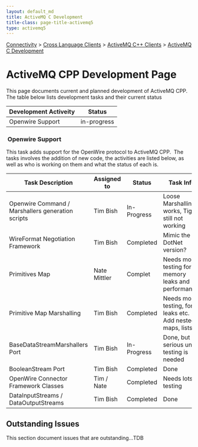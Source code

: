 ```yaml
---
layout: default_md
title: ActiveMQ C Development 
title-class: page-title-activemq5
type: activemq5
---
```


[Connectivity](connectivity) > [Cross Language Clients](cross-language-clients) > [ActiveMQ C++ Clients](activemq-c-clients) > [ActiveMQ C Development](activemq-c-development)


ActiveMQ CPP Development Page
=============================

This page documents current and planned development of ActiveMQ CPP.  The table below lists development tasks and their current status

Development Activeity|Status  
---|---
Openwire Support|in-progress  

###  Openwire Support

This task adds support for the OpenWire protocol to ActiveMQ CPP.  The tasks involves the addition of new code, the activities are listed below, as well as who is working on them and what the status of each is.

Task Description|Assigned to|Status|Task Info  
---|---|---|---
Openwire Command / Marshallers generation scripts|Tim Bish|In-Progress|Loose Marshalling works, Tight still not working  
WireFormat Negotiation Framework|Tim Bish|Completed|Mimic the DotNet version?  
Primitives Map|Nate Mittler|Complet|Needs more testing for memory leaks and performance.  
Primitive Map Marshalling|Tim Bish|Completed|Needs more testing, for leaks etc.  Add nested maps, lists.  
BaseDataStreamMarshallers Port|Tim Bish|In-Progress|Done, but serious unit testing is needed  
BooleanStream Port|Tim Bish|Completed|Done  
OpenWire Connector Framework Classes|Tim / Nate|Completed|Needs lots of testing  
DataInputStreams / DataOutputStreams|Tim Bish|Completed|Done

Outstanding Issues
------------------

This section document issues that are outstanding...TDB

